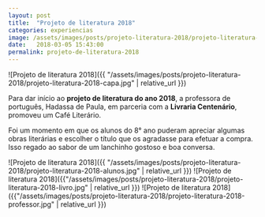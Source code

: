 ```yaml
---
layout: post
title:  "Projeto de literatura 2018"
categories: experiencias
image: /assets/images/posts/projeto-literatura-2018/projeto-literatura-2018-capa.jpg
date:   2018-03-05 15:43:00
permalink: projeto-de-literatura-2018
---
```


![Projeto de literatura 2018]({{ "/assets/images/posts/projeto-literatura-2018/projeto-literatura-2018-capa.jpg" | relative_url }})

Para dar início ao **projeto de literatura do ano 2018**, a professora de português, Hadassa de Paula, em parceria com a **Livraria Centenário**, promoveu um Café Literário.

Foi um momento em que os alunos do 8° ano puderam apreciar algumas obras literárias e escolher o título que os agradasse para efetuar a compra. Isso regado ao sabor de um lanchinho gostoso e boa conversa.

![Projeto de literatura 2018]({{ "/assets/images/posts/projeto-literatura-2018/projeto-literatura-2018-alunos.jpg" | relative_url }})
![Projeto de literatura 2018]({{"/assets/images/posts/projeto-literatura-2018/projeto-literatura-2018-livro.jpg" | relative_url }})
![Projeto de literatura 2018]({{"/assets/images/posts/projeto-literatura-2018/projeto-literatura-2018-professor.jpg" | relative_url }})

